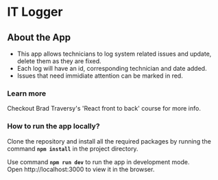 # IT Logger

## About the App

- This app allows technicians to log system related issues and update, delete them as they are fixed.
- Each log will have an id, corresponding technician and date added.
- Issues that need immidiate attention can be marked in red.

### Learn more

Checkout Brad Traversy's 'React front to back' course for more info.

### How to run the app locally?

Clone the repository and install all the required packages by running the command **`npm install`** in the project directory.

Use command **`npm run dev`** to run the app in development mode.  
Open http://localhost:3000 to view it in the browser.
